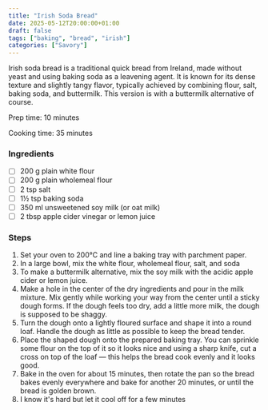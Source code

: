 ```yaml
---
title: "Irish Soda Bread"
date: 2025-05-12T20:00:00+01:00
draft: false
tags: ["baking", "bread", "irish"]
categories: ["Savory"]
---
```


Irish soda bread is a traditional quick bread from Ireland, made without yeast and using baking soda as a leavening agent. It is known for its dense texture and slightly tangy flavor, typically achieved by combining flour, salt, baking soda, and buttermilk. This version is with a buttermilk alternative of course.

<div class="recipe" id="recipe">
Prep time: 10 minutes

Cooking time: 35 minutes
### Ingredients
- [ ] 200 g plain white flour
- [ ] 200 g plain wholemeal flour
- [ ] 2 tsp salt
- [ ] 1½ tsp baking soda
- [ ] 350 ml unsweetened soy milk (or oat milk)
- [ ] 2 tbsp apple cider vinegar or lemon juice

### Steps
1. Set your oven to 200°C and line a baking tray with parchment paper.
2. In a large bowl, mix the white flour, wholemeal flour, salt, and soda
3. To make a buttermilk alternative, mix the soy milk with the acidic apple cider or lemon juice.
4. Make a hole in the center of the dry ingredients and pour in the milk mixture. Mix gently while working your way from the center until a sticky dough forms. If the dough feels too dry, add a little more milk, the dough is supposed to be shaggy.
5. Turn the dough onto a lightly floured surface and shape it into a round loaf. Handle the dough as little as possible to keep the bread tender.
6. Place the shaped dough onto the prepared baking tray. You can sprinkle some flour on the top of it so it looks nice and using a sharp knife, cut a cross on top of the loaf — this helps the bread cook evenly and it looks good.
7. Bake in the oven for about 15 minutes, then rotate the pan so the bread bakes evenly everywhere and bake for another 20 minutes, or until the bread is golden brown.
8. I know it's hard but let it cool off for a few minutes
</div>
